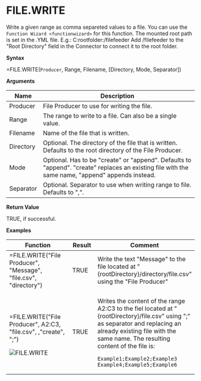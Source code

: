 # FILE.WRITE

Write a given range as comma separeted values to a file. You can use the
`Function Wizard <functionwizard>` for this function. The mounted root
path is set in the .YML file. E.g.: <span
class="title-ref">C:rootfolder:/filefeeder</span> Add /filefeeder to the
"Root Directory" field in the Connector to connect it to the root
folder.

**Syntax**

=FILE.WRITE(`Producer`, Range, Filename, \[Directory, Mode, Separator\])

**Arguments**

| Name      | Description                                                                                                                                      |
|-----------|--------------------------------------------------------------------------------------------------------------------------------------------------|
| Producer  | File Producer to use for writing the file.                                                                                                       |
| Range     | The range to write to a file. Can also be a single value.                                                                                        |
| Filename  | Name of the file that is written.                                                                                                                |
| Directory | Optional. The directory of the file that is written. Defaults to the root directory of the File Producer.                                        |
| Mode      | Optional. Has to be "create" or "append". Defaults to "append". "create" replaces an existing file with the same name, "append" appends instead. |
| Separator | Optional. Separator to use when writing range to file. Defaults to ",".                                                                          |

**Return Value**

TRUE, if successful.

**Examples**

<table>
<colgroup>
<col style="width: 45%" />
<col style="width: 15%" />
<col style="width: 40%" />
</colgroup>
<thead>
<tr class="header">
<th>Function</th>
<th>Result</th>
<th>Comment</th>
</tr>
</thead>
<tbody>
<tr class="odd">
<td>=FILE.WRITE("File Producer", "Message", "file.csv", "directory")</td>
<td>TRUE</td>
<td>Write the text "Message" to the file located at "{rootDirectory}/directory/file.csv" using the "File Producer"</td>
</tr>
<tr class="even">
<td><p>=FILE.WRITE("File Producer", A2:C3, "file.csv", ,"create", ";")</p>
<div class="line-block"><img src="/images/FILE.WRITE.PNG" alt="FILE.WRITE" /></div></td>
<td><p>TRUE</p></td>
<td><p>Writes the content of the range A2:C3 to the fiel located at "{rootDirectory}/file.csv" using ";" as separator and replacing an already existing file with the same name. The resulting content of the file is:</p>
<pre><code>Example1;Example2;Example3
Example4;Example5;Example6</code></pre></td>
</tr>
</tbody>
</table>
